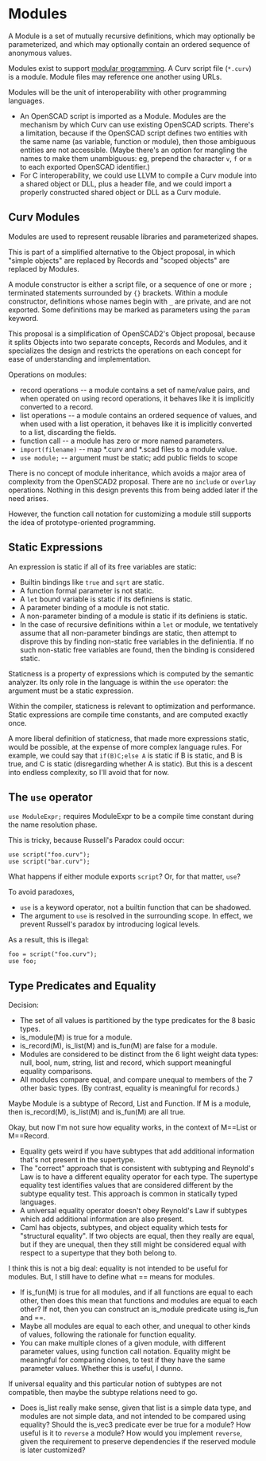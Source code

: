 # Modules
A Module is a set of mutually recursive definitions, which may optionally
be parameterized, and which may optionally contain an ordered sequence
of anonymous values.

Modules exist to support
[modular programming](https://en.wikipedia.org/wiki/Modular_programming).
A Curv script file (`*.curv`) is a module.
Module files may reference one another using URLs.

Modules will be the unit of interoperability with other programming languages.
* An OpenSCAD script is imported as a Module. Modules are the mechanism
  by which Curv can use existing OpenSCAD scripts. There's a limitation,
  because if the OpenSCAD script defines two entities with the same name
  (as variable, function or module), then those ambiguous entities are not
  accessible. (Maybe there's an option for mangling the names to make them
  unambiguous: eg, prepend the character `v`, `f` or `m` to each exported
  OpenSCAD identifier.)
* For C interoperability, we could use LLVM to compile a Curv module
  into a shared object or DLL, plus a header file,
  and we could import a properly constructed shared object or DLL
  as a Curv module.

## Curv Modules

Modules are used to represent reusable libraries and parameterized shapes.

This is part of a simplified alternative to the Object proposal,
in which "simple objects" are replaced by Records
and "scoped objects" are replaced by Modules.

A module constructor is either a script file,
or a sequence of one or more `;` terminated statements
surrounded by `{}` brackets.
Within a module constructor, definitions whose names begin with `_`
are private, and are not exported.
Some definitions may be marked as parameters using the `param` keyword.

This proposal is a simplification of OpenSCAD2's Object proposal,
because it splits Objects into two separate concepts, Records and Modules,
and it specializes the design and restricts the operations on each concept
for ease of understanding and implementation.

Operations on modules:
* record operations -- a module contains a set of name/value pairs,
  and when operated on using record operations, it behaves like it is
  implicitly converted to a record.
* list operations -- a module contains an ordered sequence of values,
  and when used with a list operation, it behaves like it is implicitly
  converted to a list, discarding the fields.
* function call -- a module has zero or more named parameters.
* `import(filename)` -- map \*.curv and \*.scad files to a module value.
* `use module;` -- argument must be static; add public fields to scope

There is no concept of module inheritance, which avoids a major
area of complexity from the OpenSCAD2 proposal. There are no `include`
or `overlay` operations. Nothing in this design prevents this from being
added later if the need arises.

However, the function call notation for customizing a module still
supports the idea of prototype-oriented programming.

## Static Expressions
An expression is static if all of its free variables are static:
* Builtin bindings like `true` and `sqrt` are static.
* A function formal parameter is not static.
* A `let` bound variable is static if its definiens is static.
* A parameter binding of a module is not static.
* A non-parameter binding of a module is static if its definiens is static.
* In the case of recursive definitions within a `let` or module,
  we tentatively assume that all non-parameter bindings are static,
  then attempt to disprove this by finding non-static free variables
  in the definientia. If no such non-static free variables are found,
  then the binding is considered static.

Staticness is a property of expressions which is computed by the
semantic analyzer. Its only role in the language is within the `use` operator:
the argument must be a static expression.

Within the compiler, staticness is relevant to optimization and performance.
Static expressions are compile time constants, and are computed exactly once.

A more liberal definition of staticness, that made more expressions static,
would be possible, at the expense of more complex language rules.
For example, we could say that `if(B)C;else A` is static if B is static,
and B is true, and C is static (disregarding whether A is static).
But this is a descent into endless complexity, so I'll avoid that for now.

## The `use` operator
`use ModuleExpr;` requires ModuleExpr to be a compile time constant
during the name resolution phase.

This is tricky, because Russell's Paradox could occur:
```
use script("foo.curv");
use script("bar.curv");
```
What happens if either module exports `script`? Or, for that matter, `use`?

To avoid paradoxes,
* `use` is a keyword operator, not a builtin function that can be shadowed.
* The argument to `use` is resolved in the surrounding scope.
  In effect, we prevent Russell's paradox by introducing logical levels.

As a result, this is illegal:
```
foo = script("foo.curv");
use foo;
```

## Type Predicates and Equality
Decision:
* The set of all values is partitioned by the type predicates
  for the 8 basic types.
* is_module(M) is true for a module.
* is_record(M), is_list(M) and is_fun(M) are false for a module.
* Modules are considered to be distinct from the 6 light weight
  data types: null, bool, num, string, list and record, which support
  meaningful equality comparisons.
* All modules compare equal, and compare unequal to members of the 7
  other basic types. (By contrast, equality is meaningful for records.)

Maybe Module is a subtype of Record, List and Function.
If M is a module, then is_record(M), is_list(M) and is_fun(M) are all true.

Okay, but now I'm not sure how equality works,
in the context of M==List or M==Record.
* Equality gets weird if you have subtypes that add additional information
  that's not present in the supertype.
* The "correct" approach that is consistent with subtyping and Reynold's Law
  is to have a different equality operator for each type.
  The supertype equality test identifies values that are considered different
  by the subtype equality test.
  This approach is common in statically typed languages.
* A universal equality operator doesn't obey Reynold's Law
  if subtypes which add additional information are also present.
* Caml has objects, subtypes, and object equality which tests for
  "structural equality". If two objects are equal, then they really are equal,
  but if they are unequal, then they still might be considered equal with
  respect to a supertype that they both belong to.

I think this is not a big deal: equality is not intended to be useful
for modules. But, I still have to define what == means for modules.
* If is_fun(M) is true for all modules, and if all functions are equal
  to each other, then does this mean that functions and modules are equal
  to each other? If not, then you can construct an is_module predicate
  using is_fun and ==.
* Maybe all modules are equal to each other, and unequal to other kinds
  of values, following the rationale for function equality.
* You can make multiple clones of a given module,
  with different parameter values, using function call notation.
  Equality might be meaningful for comparing clones, to test if they have the
  same parameter values. Whether this is useful, I dunno.

If universal equality and this particular notion of subtypes are not
compatible, then maybe the subtype relations need to go.
* Does is_list really make sense, given that list is a simple data type,
  and modules are not simple data, and not intended to be compared
  using equality? Should the is_vec3 predicate ever be true for a module?
  How useful is it to `reverse` a module? How would you implement `reverse`,
  given the requirement to preserve dependencies if the reserved module
  is later customized?
